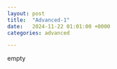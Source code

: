 ```yaml
---
layout: post
title:  "Advanced-1"
date:   2024-11-22 01:01:00 +0000
categories: advanced

---
```


empty